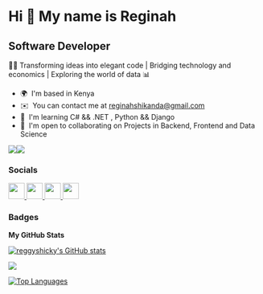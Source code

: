 Hi 👋 My name is Reginah
========================

Software Developer
------------------

👨‍💻 Transforming ideas into elegant code | Bridging technology and economics | Exploring the world of data 📊

* 🌍  I'm based in Kenya
* ✉️  You can contact me at [reginahshikanda@gmail.com](mailto:reginahshikanda@gmail.com)
* 🧠  I'm learning C# && .NET , Python && Django
* 🤝  I'm open to collaborating on Projects in Backend, Frontend and Data Science

<a href="https://www.github.com/reggyshicky" target="_blank" rel="noreferrer"><img
src="https://img.shields.io/github/followers/reggyshicky?logo=github&style=for-the-badge&color=6366f1&labelColor=000000" /></a><a href="https://www.x.com/Reggyshikanda" target="_blank" rel="noreferrer"><img
src="https://img.shields.io/twitter/follow/Reggyshikanda?logo=twitter&style=for-the-badge&color=6366f1&labelColor=000000"
/></a>

### Socials

<p align="left"> <a href="https://www.github.com/reggyshicky" target="_blank" rel="noreferrer"> <picture> <source media="(prefers-color-scheme: dark)" srcset="https://raw.githubusercontent.com/danielcranney/readme-generator/main/public/icons/socials/github-dark.svg" /> <source media="(prefers-color-scheme: light)" srcset="https://raw.githubusercontent.com/danielcranney/readme-generator/main/public/icons/socials/github.svg" /> <img src="https://raw.githubusercontent.com/danielcranney/readme-generator/main/public/icons/socials/github.svg" width="32" height="32" /> </picture> </a> <a href="https://www.linkedin.com/in/reginah-shikanda-5b0268202/" target="_blank" rel="noreferrer"> <picture> <source media="(prefers-color-scheme: dark)" srcset="undefined" /> <source media="(prefers-color-scheme: light)" srcset="https://raw.githubusercontent.com/danielcranney/readme-generator/main/public/icons/socials/linkedin.svg" /> <img src="https://raw.githubusercontent.com/danielcranney/readme-generator/main/public/icons/socials/linkedin.svg" width="32" height="32" /> </picture> </a> <a href="https://www.stackoverflow.com/users/reggy-shicky" target="_blank" rel="noreferrer"> <picture> <source media="(prefers-color-scheme: dark)" srcset="undefined" /> <source media="(prefers-color-scheme: light)" srcset="https://raw.githubusercontent.com/danielcranney/readme-generator/main/public/icons/socials/stackoverflow.svg" /> <img src="https://raw.githubusercontent.com/danielcranney/readme-generator/main/public/icons/socials/stackoverflow.svg" width="32" height="32" /> </picture> </a> <a href="https://www.x.com/Reggyshikanda" target="_blank" rel="noreferrer"> <picture> <source media="(prefers-color-scheme: dark)" srcset="https://raw.githubusercontent.com/danielcranney/readme-generator/main/public/icons/socials/twitter-dark.svg" /> <source media="(prefers-color-scheme: light)" srcset="https://raw.githubusercontent.com/danielcranney/readme-generator/main/public/icons/socials/twitter.svg" /> <img src="https://raw.githubusercontent.com/danielcranney/readme-generator/main/public/icons/socials/twitter.svg" width="32" height="32" /> </picture> </a></p>

### Badges

<b>My GitHub Stats</b>

<a href="http://www.github.com/reggyshicky"><img src="https://github-readme-stats.vercel.app/api?username=reggyshicky&show_icons=true&hide=&count_private=true&title_color=6366f1&text_color=ffffff&icon_color=6366f1&bg_color=000000&hide_border=true&show_icons=true" alt="reggyshicky's GitHub stats" /></a>

<a href="http://www.github.com/reggyshicky"><img src="https://github-readme-streak-stats.herokuapp.com/?user=reggyshicky&stroke=ffffff&background=000000&ring=6366f1&fire=6366f1&currStreakNum=ffffff&currStreakLabel=6366f1&sideNums=ffffff&sideLabels=ffffff&dates=ffffff&hide_border=true" /></a>

<a href="https://github.com/reggyshicky" align="left"><img src="https://github-readme-stats.vercel.app/api/top-langs/?username=reggyshicky&langs_count=10&title_color=6366f1&text_color=ffffff&icon_color=6366f1&bg_color=000000&hide_border=true&locale=en&custom_title=Top%20%Languages" alt="Top Languages" /></a>
